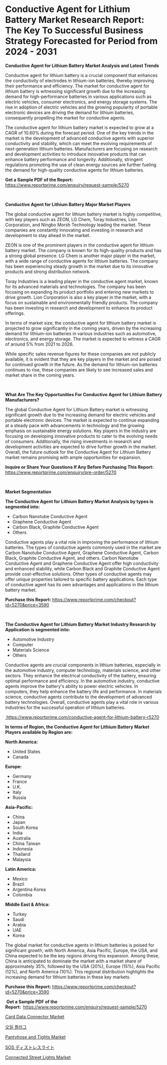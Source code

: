 <p><h1>Conductive Agent for Lithium Battery Market Research Report: The Key To Successful Business Strategy Forecasted for Period from 2024 - 2031</h1></p><p><strong>Conductive Agent for Lithium Battery Market Analysis and Latest Trends</strong></p>
<p><p>Conductive agent for lithium battery is a crucial component that enhances the conductivity of electrodes in lithium-ion batteries, thereby improving their performance and efficiency. The market for conductive agent for lithium battery is witnessing significant growth due to the increasing demand for high-performance batteries in various applications such as electric vehicles, consumer electronics, and energy storage systems. The rise in adoption of electric vehicles and the growing popularity of portable electronic devices are driving the demand for lithium batteries, consequently propelling the market for conductive agents.</p><p>The conductive agent for lithium battery market is expected to grow at a CAGR of 10.60% during the forecast period. One of the key trends in the market is the development of advanced conductive agents with superior conductivity and stability, which can meet the evolving requirements of next-generation lithium batteries. Manufacturers are focusing on research and development activities to introduce innovative products that can enhance battery performance and longevity. Additionally, stringent regulations promoting the use of clean energy sources are further fueling the demand for high-quality conductive agents for lithium batteries.</p></p>
<p><strong>Get a Sample PDF of the Report:&nbsp;</strong> <a href="https://www.reportprime.com/enquiry/request-sample/5270">https://www.reportprime.com/enquiry/request-sample/5270</a></p>
<p>&nbsp;</p>
<p><strong>Conductive Agent for Lithium Battery Major Market Players</strong></p>
<p><p>The global conductive agent for lithium battery market is highly competitive, with key players such as ZEON, LG Chem, Toray Industries, Lion Corporation, and Ningbo Morsh Technology leading the market. These companies are constantly innovating and investing in research and development to stay ahead in the market.</p><p>ZEON is one of the prominent players in the conductive agent for lithium battery market. The company is known for its high-quality products and has a strong global presence. LG Chem is another major player in the market, with a wide range of conductive agents for lithium batteries. The company has been experiencing steady growth in the market due to its innovative products and strong distribution network.</p><p>Toray Industries is a leading player in the conductive agent market, known for its advanced materials and technologies. The company has been focusing on expanding its product portfolio and entering new markets to drive growth. Lion Corporation is also a key player in the market, with a focus on sustainable and environmentally friendly products. The company has been investing in research and development to enhance its product offerings.</p><p>In terms of market size, the conductive agent for lithium battery market is projected to grow significantly in the coming years, driven by the increasing demand for lithium-ion batteries in various industries such as automotive, electronics, and energy storage. The market is expected to witness a CAGR of around 5% from 2021 to 2026.</p><p>While specific sales revenue figures for these companies are not publicly available, it is evident that they are key players in the market and are poised for continued growth in the future. As the demand for lithium-ion batteries continues to rise, these companies are likely to see increased sales and market share in the coming years.</p></p>
<p>&nbsp;</p>
<p><strong>What Are The Key Opportunities For Conductive Agent for Lithium Battery Manufacturers?</strong></p>
<p><p>The global Conductive Agent for Lithium Battery market is witnessing significant growth due to the increasing demand for electric vehicles and portable electronic devices. The market is expected to continue expanding at a steady pace with advancements in technology and the growing emphasis on sustainable energy solutions. Key players in the industry are focusing on developing innovative products to cater to the evolving needs of consumers. Additionally, the rising investments in research and development activities are expected to drive further growth in the market. Overall, the future outlook for the Conductive Agent for Lithium Battery market remains promising with ample opportunities for expansion.</p></p>
<p><strong>Inquire or Share Your Questions If Any Before Purchasing This Report:</strong> <a href="https://www.reportprime.com/enquiry/pre-order/5270">https://www.reportprime.com/enquiry/pre-order/5270</a></p>
<p>&nbsp;</p>
<p><strong>Market Segmentation</strong></p>
<p><strong>The Conductive Agent for Lithium Battery Market Analysis by types is segmented into:</strong></p>
<p><ul><li>Carbon Nanotube Conductive Agent</li><li>Graphene Conductive Agent</li><li>Carbon Black, Graphite Conductive Agent</li><li>Others</li></ul></p>
<p><p>Conductive agents play a vital role in improving the performance of lithium batteries. The types of conductive agents commonly used in the market are Carbon Nanotube Conductive Agent, Graphene Conductive Agent, Carbon Black, Graphite Conductive Agent, and others. Carbon Nanotube Conductive Agent and Graphene Conductive Agent offer high conductivity and enhanced stability, while Carbon Black and Graphite Conductive Agent provide cost-effective solutions. Other types of conductive agents may offer unique properties tailored to specific battery applications. Each type of conductive agent has its own advantages and applications in the lithium battery market.</p></p>
<p><strong>Purchase this Report:&nbsp;</strong><a href="https://www.reportprime.com/checkout?id=5270&price=3590">https://www.reportprime.com/checkout?id=5270&price=3590</a></p>
<p>&nbsp;</p>
<p><strong>The Conductive Agent for Lithium Battery Market Industry Research by Application is segmented into:</strong></p>
<p><ul><li>Automotive Industry</li><li>Computer</li><li>Materials Science</li><li>Others</li></ul></p>
<p><p>Conductive agents are crucial components in lithium batteries, especially in the automotive industry, computer technology, materials science, and other sectors. They enhance the electrical conductivity of the battery, ensuring optimal performance and efficiency. In the automotive industry, conductive agents improve the battery's ability to power electric vehicles. In computers, they help enhance the battery life and performance. In materials science, conductive agents contribute to the development of advanced battery technologies. Overall, conductive agents play a vital role in various industries for the successful operation of lithium batteries.</p></p>
<p><a href="https://www.reportprime.com/conductive-agent-for-lithium-battery-r5270">&nbsp;https://www.reportprime.com/conductive-agent-for-lithium-battery-r5270</a></p>
<p><strong>In terms of Region, the Conductive Agent for Lithium Battery Market Players available by Region are:</strong></p>
<p>
    <p> <strong> North America: </strong>
        <ul>
            <li>United States</li>
            <li>Canada</li>
        </ul>
        </p> 
    <p> <strong> Europe: </strong>
        <ul>
            <li>Germany</li>
            <li>France</li>
            <li>U.K.</li>
            <li>Italy</li>
            <li>Russia</li>
        </ul>
        </p> 
    <p> <strong> Asia-Pacific: </strong>
        <ul>
            <li>China</li>
            <li>Japan</li>
            <li>South Korea</li>
            <li>India</li>
            <li>Australia</li>
            <li>China Taiwan</li>
            <li>Indonesia</li>
            <li>Thailand</li>
            <li>Malaysia</li>
        </ul>
        </p> 
    <p> <strong> Latin America: </strong>
        <ul>
            <li>Mexico</li>
            <li>Brazil</li>
            <li>Argentina Korea</li>
            <li>Colombia</li>
        </ul>
        </p> 
    <p> <strong> Middle East & Africa: </strong>
        <ul>
            <li>Turkey</li>
            <li>Saudi</li>
            <li>Arabia</li>
            <li>UAE</li>
            <li>Korea</li>
        </ul>
    </p>
    </p>
<p><p>The global market for conductive agents in lithium batteries is poised for significant growth, with North America, Asia Pacific, Europe, the USA, and China expected to be the key regions driving this expansion. Among these, China is anticipated to dominate the market with a market share of approximately 35%, followed by the USA (20%), Europe (15%), Asia Pacific (12%), and North America (10%). This regional distribution highlights the increasing demand for lithium batteries in these key markets.</p></p>
<p><strong>Purchase this Report: </strong><a href="https://www.reportprime.com/checkout?id=5270&price=3590">https://www.reportprime.com/checkout?id=5270&price=3590</a></p>
<p>&nbsp;<strong>Get a Sample PDF of the Report:&nbsp;&nbsp;</strong><a href="https://www.reportprime.com/enquiry/request-sample/5270">https://www.reportprime.com/enquiry/request-sample/5270</a></p>
<p><strong></strong></p>
<p><p><a href="https://github.com/Sinjinluong3e0awx2m195k76/Market-Research-Report-List-2/blob/main/card-data-connector-market.md">Card Data Connector Market</a></p><p><a href="https://github.com/EthaWolf/Market-Research-Report-List-1/blob/main/875550870610.md">오일 플러그</a></p><p><a href="https://issuu.com/reportprime-2/docs/pantyhose-and-tights-market-size-2030.pptx">Pantyhose and Tights Market</a></p><p><a href="https://github.com/TysonKub/Market-Research-Report-List-1/blob/main/932084174041.md">SOS ディストレスライト</a></p><p><a href="https://www.linkedin.com/pulse/connected-street-lights-market-trends-analysis-forecasted-klske">Connected Street Lights Market</a></p></p>